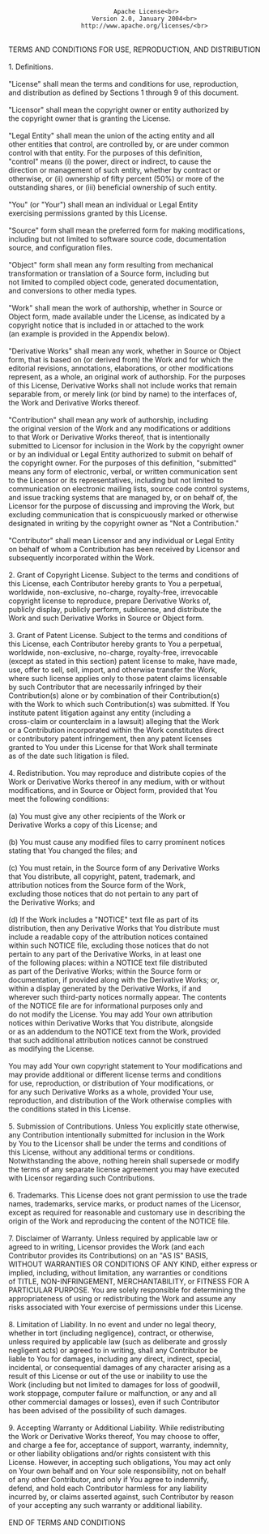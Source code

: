                                  Apache License<br>
                           Version 2.0, January 2004<br>
                        http://www.apache.org/licenses/<br>
<br>
   TERMS AND CONDITIONS FOR USE, REPRODUCTION, AND DISTRIBUTION<br>
<br>
   1. Definitions.<br>
<br>
      "License" shall mean the terms and conditions for use, reproduction,<br>
      and distribution as defined by Sections 1 through 9 of this document.<br>
<br>
      "Licensor" shall mean the copyright owner or entity authorized by<br>
      the copyright owner that is granting the License.<br>
<br>
      "Legal Entity" shall mean the union of the acting entity and all<br>
      other entities that control, are controlled by, or are under common<br>
      control with that entity. For the purposes of this definition,<br>
      "control" means (i) the power, direct or indirect, to cause the<br>
      direction or management of such entity, whether by contract or<br>
      otherwise, or (ii) ownership of fifty percent (50%) or more of the<br>
      outstanding shares, or (iii) beneficial ownership of such entity.<br>
<br>
      "You" (or "Your") shall mean an individual or Legal Entity<br>
      exercising permissions granted by this License.<br>
<br>
      "Source" form shall mean the preferred form for making modifications,<br>
      including but not limited to software source code, documentation<br>
      source, and configuration files.<br>
<br>
      "Object" form shall mean any form resulting from mechanical<br>
      transformation or translation of a Source form, including but<br>
      not limited to compiled object code, generated documentation,<br>
      and conversions to other media types.<br>
<br>
      "Work" shall mean the work of authorship, whether in Source or<br>
      Object form, made available under the License, as indicated by a<br>
      copyright notice that is included in or attached to the work<br>
      (an example is provided in the Appendix below).<br>
<br>
      "Derivative Works" shall mean any work, whether in Source or Object<br>
      form, that is based on (or derived from) the Work and for which the<br>
      editorial revisions, annotations, elaborations, or other modifications<br>
      represent, as a whole, an original work of authorship. For the purposes<br>
      of this License, Derivative Works shall not include works that remain<br>
      separable from, or merely link (or bind by name) to the interfaces of,<br>
      the Work and Derivative Works thereof.<br>
<br>
      "Contribution" shall mean any work of authorship, including<br>
      the original version of the Work and any modifications or additions<br>
      to that Work or Derivative Works thereof, that is intentionally<br>
      submitted to Licensor for inclusion in the Work by the copyright owner<br>
      or by an individual or Legal Entity authorized to submit on behalf of<br>
      the copyright owner. For the purposes of this definition, "submitted"<br>
      means any form of electronic, verbal, or written communication sent<br>
      to the Licensor or its representatives, including but not limited to<br>
      communication on electronic mailing lists, source code control systems,<br>
      and issue tracking systems that are managed by, or on behalf of, the<br>
      Licensor for the purpose of discussing and improving the Work, but<br>
      excluding communication that is conspicuously marked or otherwise<br>
      designated in writing by the copyright owner as "Not a Contribution."<br>
<br>
      "Contributor" shall mean Licensor and any individual or Legal Entity<br>
      on behalf of whom a Contribution has been received by Licensor and<br>
      subsequently incorporated within the Work.<br>
<br>
   2. Grant of Copyright License. Subject to the terms and conditions of<br>
      this License, each Contributor hereby grants to You a perpetual,<br>
      worldwide, non-exclusive, no-charge, royalty-free, irrevocable<br>
      copyright license to reproduce, prepare Derivative Works of,<br>
      publicly display, publicly perform, sublicense, and distribute the<br>
      Work and such Derivative Works in Source or Object form.<br>
<br>
   3. Grant of Patent License. Subject to the terms and conditions of<br>
      this License, each Contributor hereby grants to You a perpetual,<br>
      worldwide, non-exclusive, no-charge, royalty-free, irrevocable<br>
      (except as stated in this section) patent license to make, have made,<br>
      use, offer to sell, sell, import, and otherwise transfer the Work,<br>
      where such license applies only to those patent claims licensable<br>
      by such Contributor that are necessarily infringed by their<br>
      Contribution(s) alone or by combination of their Contribution(s)<br>
      with the Work to which such Contribution(s) was submitted. If You<br>
      institute patent litigation against any entity (including a<br>
      cross-claim or counterclaim in a lawsuit) alleging that the Work<br>
      or a Contribution incorporated within the Work constitutes direct<br>
      or contributory patent infringement, then any patent licenses<br>
      granted to You under this License for that Work shall terminate<br>
      as of the date such litigation is filed.<br>
<br>
   4. Redistribution. You may reproduce and distribute copies of the<br>
      Work or Derivative Works thereof in any medium, with or without<br>
      modifications, and in Source or Object form, provided that You<br>
      meet the following conditions:<br>
<br>
      (a) You must give any other recipients of the Work or<br>
          Derivative Works a copy of this License; and<br>
<br>
      (b) You must cause any modified files to carry prominent notices<br>
          stating that You changed the files; and<br>
<br>
      (c) You must retain, in the Source form of any Derivative Works<br>
          that You distribute, all copyright, patent, trademark, and<br>
          attribution notices from the Source form of the Work,<br>
          excluding those notices that do not pertain to any part of<br>
          the Derivative Works; and<br>
<br>
      (d) If the Work includes a "NOTICE" text file as part of its<br>
          distribution, then any Derivative Works that You distribute must<br>
          include a readable copy of the attribution notices contained<br>
          within such NOTICE file, excluding those notices that do not<br>
          pertain to any part of the Derivative Works, in at least one<br>
          of the following places: within a NOTICE text file distributed<br>
          as part of the Derivative Works; within the Source form or<br>
          documentation, if provided along with the Derivative Works; or,<br>
          within a display generated by the Derivative Works, if and<br>
          wherever such third-party notices normally appear. The contents<br>
          of the NOTICE file are for informational purposes only and<br>
          do not modify the License. You may add Your own attribution<br>
          notices within Derivative Works that You distribute, alongside<br>
          or as an addendum to the NOTICE text from the Work, provided<br>
          that such additional attribution notices cannot be construed<br>
          as modifying the License.<br>
<br>
      You may add Your own copyright statement to Your modifications and<br>
      may provide additional or different license terms and conditions<br>
      for use, reproduction, or distribution of Your modifications, or<br>
      for any such Derivative Works as a whole, provided Your use,<br>
      reproduction, and distribution of the Work otherwise complies with<br>
      the conditions stated in this License.<br>
<br>
   5. Submission of Contributions. Unless You explicitly state otherwise,<br>
      any Contribution intentionally submitted for inclusion in the Work<br>
      by You to the Licensor shall be under the terms and conditions of<br>
      this License, without any additional terms or conditions.<br>
      Notwithstanding the above, nothing herein shall supersede or modify<br>
      the terms of any separate license agreement you may have executed<br>
      with Licensor regarding such Contributions.<br>
<br>
   6. Trademarks. This License does not grant permission to use the trade<br>
      names, trademarks, service marks, or product names of the Licensor,<br>
      except as required for reasonable and customary use in describing the<br>
      origin of the Work and reproducing the content of the NOTICE file.<br>
<br>
   7. Disclaimer of Warranty. Unless required by applicable law or<br>
      agreed to in writing, Licensor provides the Work (and each<br>
      Contributor provides its Contributions) on an "AS IS" BASIS,<br>
      WITHOUT WARRANTIES OR CONDITIONS OF ANY KIND, either express or<br>
      implied, including, without limitation, any warranties or conditions<br>
      of TITLE, NON-INFRINGEMENT, MERCHANTABILITY, or FITNESS FOR A<br>
      PARTICULAR PURPOSE. You are solely responsible for determining the<br>
      appropriateness of using or redistributing the Work and assume any<br>
      risks associated with Your exercise of permissions under this License.<br>
<br>
   8. Limitation of Liability. In no event and under no legal theory,<br>
      whether in tort (including negligence), contract, or otherwise,<br>
      unless required by applicable law (such as deliberate and grossly<br>
      negligent acts) or agreed to in writing, shall any Contributor be<br>
      liable to You for damages, including any direct, indirect, special,<br>
      incidental, or consequential damages of any character arising as a<br>
      result of this License or out of the use or inability to use the<br>
      Work (including but not limited to damages for loss of goodwill,<br>
      work stoppage, computer failure or malfunction, or any and all<br>
      other commercial damages or losses), even if such Contributor<br>
      has been advised of the possibility of such damages.<br>
<br>
   9. Accepting Warranty or Additional Liability. While redistributing<br>
      the Work or Derivative Works thereof, You may choose to offer,<br>
      and charge a fee for, acceptance of support, warranty, indemnity,<br>
      or other liability obligations and/or rights consistent with this<br>
      License. However, in accepting such obligations, You may act only<br>
      on Your own behalf and on Your sole responsibility, not on behalf<br>
      of any other Contributor, and only if You agree to indemnify,<br>
      defend, and hold each Contributor harmless for any liability<br>
      incurred by, or claims asserted against, such Contributor by reason<br>
      of your accepting any such warranty or additional liability.<br>
<br>
   END OF TERMS AND CONDITIONS<br>
<br>
